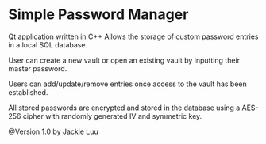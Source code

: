 # Simple Password Manager
Qt application written in C++
Allows the storage of custom password entries in a local SQL database.

User can create a new vault or open an existing vault by inputting their master password.

Users can add/update/remove entries once access to the vault has been established.

All stored passwords are encrypted and stored in the database using a AES-256 cipher with randomly generated IV and symmetric key.

@Version 1.0 by Jackie Luu